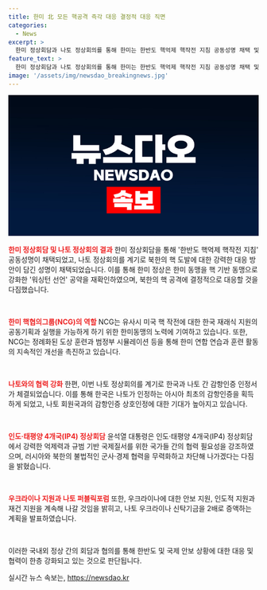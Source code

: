 ```yaml
---
title: 한미 北 모든 핵공격 즉각 대응 결정적 대응 직면
categories:
  - News
excerpt: >
  한미 정상회담과 나토 정상회의를 통해 한미는 한반도 핵억제 핵작전 지침 공동성명 채택 및 한미 핵협의그룹 출범, 나토는 한국의 감항능력 인정 등을 성공적으로 이뤘다. 바이든 대통령은 한국 지지를 다시 한번 강조하며, 나토에서의 한미의 역할을 언급했다. 윤석열 대통령은 한미동맹 강화를 강조하며, 인도태평양 4개국과의 협력을 강화할 것을 약속했다. 또한, 우크라이나와의 협력과 나토와의 강화된 관계를 강조했다.
feature_text: >
  한미 정상회담과 나토 정상회의를 통해 한미는 한반도 핵억제 핵작전 지침 공동성명 채택 및 한미 핵협의그룹 출범, 나토는 한국의 감항능력 인정 등을 성공적으로 이뤘다. 바이든 대통령은 한국 지지를 다시 한번 강조하며, 나토에서의 한미의 역할을 언급했다. 윤석열 대통령은 한미동맹 강화를 강조하며, 인도태평양 4개국과의 협력을 강화할 것을 약속했다. 또한, 우크라이나와의 협력과 나토와의 강화된 관계를 강조했다.
image: '/assets/img/newsdao_breakingnews.jpg'
---
```


<p><img src="/assets/img/newsdao_breakingnews.jpg" alt="koreaapp 속보" /></p>

<p><b><span style="color: #ee2323;">한미 정상회담 및 나토 정상회의 결과</span></b>
한미 정상회담을 통해 '한반도 핵억제 핵작전 지침' 공동성명이 채택되었고, 나토 정상회의를 계기로 북한의 핵 도발에 대한 강력한 대응 방안이 담긴 성명이 채택되었습니다. 이를 통해 한미 정상은 한미 동맹을 핵 기반 동맹으로 강화한 '워싱턴 선언' 공약을 재확인하였으며, 북한의 핵 공격에 결정적으로 대응할 것을 다짐했습니다.</p>

<p data-ke-size="size16">&nbsp;</p>

<p><b><span style="color: #ee2323;">한미 핵협의그룹(NCG)의 역할</span></b>
NCG는 유사시 미국 핵 작전에 대한 한국 재래식 지원의 공동기획과 실행을 가능하게 하기 위한 한미동맹의 노력에 기여하고 있습니다. 또한, NCG는 정례화된 도상 훈련과 범정부 시뮬레이션 등을 통해 한미 연합 연습과 훈련 활동의 지속적인 개선을 촉진하고 있습니다.</p>

<p data-ke-size="size16">&nbsp;</p>

<p><b><span style="color: #ee2323;">나토와의 협력 강화</span></b>
한편, 이번 나토 정상회의를 계기로 한국과 나토 간 감항인증 인정서가 체결되었습니다. 이를 통해 한국은 나토가 인정하는 아시아 최초의 감항인증을 획득하게 되었고, 나토 회원국과의 감항인증 상호인정에 대한 기대가 높아지고 있습니다.</p>

<p data-ke-size="size16">&nbsp;</p>

<p><b><span style="color: #ee2323;">인도·태평양 4개국(IP4) 정상회담</span></b>
윤석열 대통령은 인도·태평양 4개국(IP4) 정상회담에서 강력한 억제력과 규범 기반 국제질서를 위한 국가들 간의 협력 필요성을 강조하였으며, 러시아와 북한의 불법적인 군사·경제 협력을 무력화하고 차단해 나가겠다는 다짐을 밝혔습니다.</p>

<p data-ke-size="size16">&nbsp;</p>

<p><b><span style="color: #ee2323;">우크라이나 지원과 나토 퍼블릭포럼</span></b>
또한, 우크라이나에 대한 안보 지원, 인도적 지원과 재건 지원을 계속해 나갈 것임을 밝히고, 나토 우크라이나 신탁기금을 2배로 증액하는 계획을 발표하였습니다.</p>

<p data-ke-size="size16">&nbsp;</p>

<p>이러한 국내외 정상 간의 회담과 협의를 통해 한반도 및 국제 안보 상황에 대한 대응 및 협력이 한층 강화되고 있는 것으로 판단됩니다.</p>
실시간 뉴스 속보는, <a href="https://newsdao.kr" rel="dofollow">https://newsdao.kr</a>


